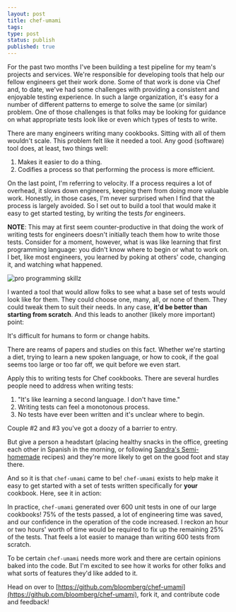 ```yaml
---
layout: post
title: chef-umami
tags:
type: post
status: publish
published: true
---
```


For the past two months I've been building a test pipeline for my team's
projects and services. We're responsible for developing tools that help our
fellow engineers get their work done. Some of that work is done via Chef and,
to date, we've had some challenges with providing a consistent and enjoyable
testing experience. In such a large organization, it's easy for a number of
different patterns to emerge to solve the same (or similar) problem.
One of those challenges is that folks may be looking for guidance on what
appropriate tests look like or even which types of tests to write.

There are many engineers writing many cookbooks. Sitting with all of them
wouldn't scale. This problem felt like it needed a tool. Any good (software)
tool does, at least, two things well:

1. Makes it easier to do a thing.
2. Codifies a process so that performing the process is more efficient.

On the last point, I'm referring to velocity. If a process requires a lot
of overhead, it slows down engineers, keeping them from doing more valuable
work. Honestly, in those cases, I'm never surprised when I find that the
process is largely avoided. So I set out to build a tool that would make it
easy to get started testing, by writing the tests *for* engineers.

**NOTE**: This may at first seem counter-productive in that doing the work of
writing tests for engineers doesn't initially teach them how to write those
tests. Consider for a moment, however, what is was like learning that first
programming language: you didn't know where to begin or what to work on. I bet,
like most engineers, you learned by poking at others' code, changing it, and watching
what happened.

![pro programming skillz](https://pbs.twimg.com/media/Cf7eHZ1W4AEeZJA.jpg)

I wanted a tool that would allow folks to see what a base set of tests would
look like for them. They could choose one, many, all, or none of them. They
could tweak them to suit their needs. In any case, **it'd be better than starting
from scratch**. And this leads to another (likely more important) point:

It's difficult for humans to form or change habits.

There are reams of papers and studies on this fact. Whether we're starting a diet,
trying to learn a new spoken language, or how to cook, if the goal seems too
large or too far off, we quit before we even start.

Apply this to writing tests for Chef cookbooks. There are several hurdles
people need to address when writing tests:

1. "It's like learning a second language. I don't have time."
2. Writing tests can feel a monotonous process.
3. No tests have ever been written and it's unclear where to begin.

Couple #2 and #3 you've got a doozy of a barrier to entry.

But give a person a headstart (placing healthy snacks in the office, greeting
each other in Spanish in the morning, or following
[Sandra's Semi-homemade](http://www.foodnetwork.com/shows/semi-homemade-cooking-with-sandra-lee)
recipes) and they're more likely to get on the good foot and stay there.

And so it is that `chef-umami` came to be! `chef-umami` exists to help make it
easy to get started with a set of tests written specifically for **your**
cookbook. Here, see it in action:

<script type="text/javascript" src="https://asciinema.org/a/138816.js" id="asciicast-138816" async></script>

In practice, `chef-umami` generated over 600 unit tests in one of our large
cookbooks! 75% of the tests passed, a lot of engineering time was saved, and
our confidence in the operation of the code increased. I reckon an hour or two
hours' worth of time would be required to fix up the remaining 25% of the
tests. That feels a lot easier to manage than writing 600 tests from scratch.

To be certain `chef-umami` needs more work and there are certain opinions
baked into the code. But I'm excited to see how it works for other folks and
what sorts of features they'd like added to it.

Head on over to [https://github.com/bloomberg/chef-umami](https://github.com/bloomberg/chef-umami),
fork it, and contribute code and feedback!
